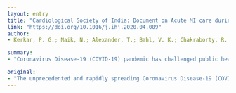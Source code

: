 ```yaml
---
layout: entry
title: "Cardiological Society of India: Document on Acute MI care during COVID-19"
link: "https://doi.org/10.1016/j.ihj.2020.04.009"
author:
- Kerkar, P. G.; Naik, N.; Alexander, T.; Bahl, V. K.; Chakraborty, R. N.; Chatterjee, S. S.; Chopra, H. K.; Dani, S. I.; Deb, P. K.; Goswami, K. C.; Guha, S.; Gupta, R.; Gupta, V.; Hasija, P. K.; Jayagopal, P. B.; Justin Paul, G.; Kahali, D.; Katyal, V. K.; Khanna, N. N.; Mandal, M.; Mishra, S. S.; Mohanan, P. P.; Mullasari, A.; Mehta, S.; Pancholia, A. K.; Ray, S.; Roy, D.; Shanmugasundarm, S.; Sharma, S.; Singh, B. P.; Tewari, S.; Tyagi, S. K.; Venugopal, K. N.; Wander, G. S.; Yadav, R.; Das, M. K.

summary:
- "Coronavirus Disease-19 (COVID-19) pandemic has challenged public health care systems globally. Cardiological Society of India (CSI) has ventured in this moment of crisis to evolve a consensus document for care of acute MI. This care should be individualized, based on local expertise and governmental advisories. During COVID, management of cardiovascular emergencies like acute Myocardial Infarction (MI) may be compromised. Coronavirus disease-19 is a rapidly spreading disease. India has initiated a nationwide lockdown to prevent the exponential surge of cases. Pandemic. In the past decade has challenged health care."

original:
- "The unprecedented and rapidly spreading Coronavirus Disease-19 (COVID-19) pandemic has challenged public health care systems globally. Based on worldwide experience, India has initiated a nationwide lockdown to prevent the exponential surge of cases. During COVID-19, management of cardiovascular emergencies like acute Myocardial Infarction (MI) may be compromised. Cardiological Society of India (CSI) has ventured in this moment of crisis to evolve a consensus document for care of acute MI. However, this care should be individualized, based on local expertise and governmental advisories."
---
```


